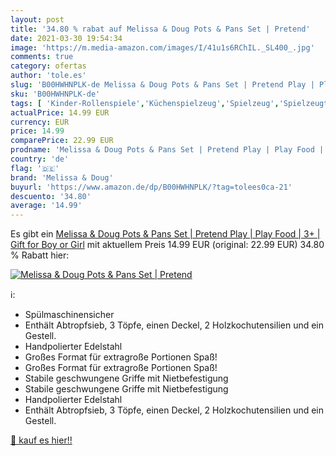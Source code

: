 ```yaml
---
layout: post
title: '34.80 % rabat auf Melissa & Doug Pots & Pans Set | Pretend'
date: 2021-03-30 19:54:34
image: 'https://m.media-amazon.com/images/I/41u1s6RChIL._SL400_.jpg'
comments: true
category: ofertas
author: 'tole.es'
slug: 'B00HWHNPLK-de Melissa & Doug Pots & Pans Set | Pretend Play | Play Food...'
sku: 'B00HWHNPLK-de'
tags: [ 'Kinder-Rollenspiele','Küchenspielzeug','Spielzeug','Spielzeugtöpfe & Spielzeugpfannen','melissa & doug', ]
actualPrice: 14.99 EUR
currency: EUR
price: 14.99
comparePrice: 22.99 EUR
prodname: 'Melissa & Doug Pots & Pans Set | Pretend Play | Play Food | 3+ | Gift for Boy or Girl'
country: 'de'
flag: '🇩🇪'
brand: 'Melissa & Doug'
buyurl: 'https://www.amazon.de/dp/B00HWHNPLK/?tag=tolees0ca-21'
descuento: '34.80'
average: '14.99'
---
```


Es gibt ein [Melissa & Doug Pots & Pans Set | Pretend Play | Play Food | 3+ | Gift for Boy or Girl](https://www.amazon.de/dp/B00HWHNPLK/?tag=tolees0ca-21) mit aktuellem Preis 14.99 EUR (original: 22.99 EUR) 34.80 % Rabatt hier:

[![Melissa & Doug Pots & Pans Set | Pretend](https://m.media-amazon.com/images/I/41u1s6RChIL._SL400_.jpg)](https://www.amazon.de/dp/B00HWHNPLK/?tag=tolees0ca-21)

ℹ️:

- Spülmaschinensicher
- Enthält Abtropfsieb, 3 Töpfe, einen Deckel, 2 Holzkochutensilien und ein Gestell.
- Handpolierter Edelstahl
- Großes Format für extragroße Portionen Spaß!
- Großes Format für extragroße Portionen Spaß!
- Stabile geschwungene Griffe mit Nietbefestigung
- Stabile geschwungene Griffe mit Nietbefestigung
- Handpolierter Edelstahl
- Enthält Abtropfsieb, 3 Töpfe, einen Deckel, 2 Holzkochutensilien und ein Gestell.

[🛒 kauf es hier!!](https://www.amazon.de/dp/B00HWHNPLK/?tag=tolees0ca-21)
